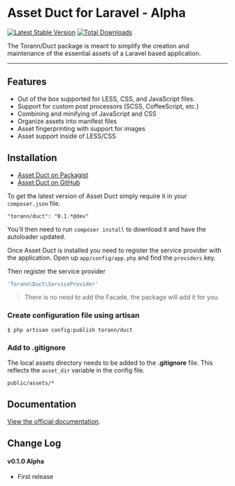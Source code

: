 # Asset Duct for Laravel - Alpha

[![Latest Stable Version](https://poser.pugx.org/torann/duct/v/stable.png)](https://packagist.org/packages/torann/duct) [![Total Downloads](https://poser.pugx.org/torann/duct/downloads.png)](https://packagist.org/packages/torann/duct)

The Torann/Duct package is meant to simplify the creation and maintenance of the essential assets of a Laravel based application.

----------

## Features

* Out of the box supported for LESS, CSS, and JavaScript files.
* Support for custom post processors (SCSS, CoffeeScript, etc.)
* Combining and minifying of JavaScript and CSS
* Organize assets into manifest files
* Asset fingerprinting with support for images
* Asset support inside of LESS/CSS

## Installation

- [Asset Duct on Packagist](https://packagist.org/packages/torann/duct)
- [Asset Duct on GitHub](https://github.com/torann/asset-duct)

To get the latest version of Asset Duct simply require it in your `composer.json` file.

~~~
"torann/duct": "0.1.*@dev"
~~~

You'll then need to run `composer install` to download it and have the autoloader updated.

Once Asset Duct is installed you need to register the service provider with the application. Open up `app/config/app.php` and find the `providers` key.

Then register the service provider

```php
'Torann\Duct\ServiceProvider'
```

> There is no need to add the Facade, the package will add it for you.

### Create configuration file using artisan

```
$ php artisan config:publish torann/duct
```

### Add to .gitignore

The local assets directory needs to be added to the **.gitignore** file. This reflects the `asset_dir` variable in the config file.

```
public/assets/*
```

## Documentation

[View the official documentation](http://lyften.com/projects/duct/).

## Change Log

#### v0.1.0 Alpha

- First release